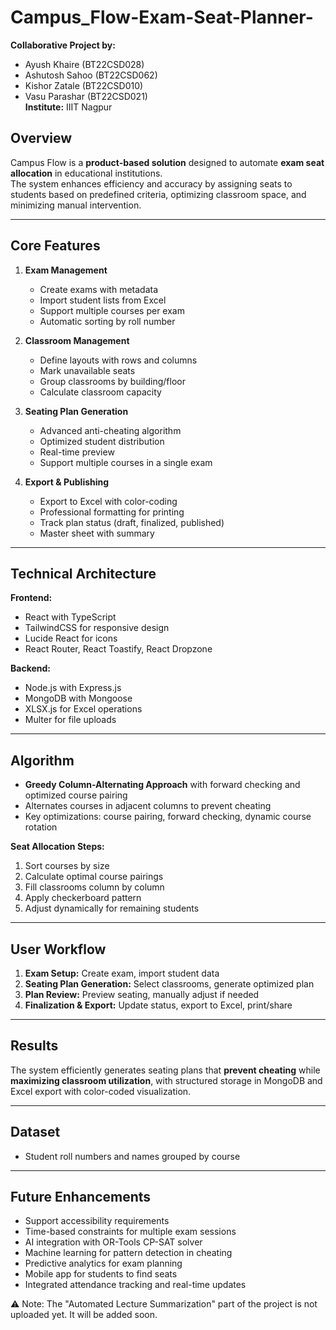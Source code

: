 # Campus_Flow-Exam-Seat-Planner-
**Collaborative Project by:**  
- Ayush Khaire (BT22CSD028)  
- Ashutosh Sahoo (BT22CSD062)  
- Kishor Zatale (BT22CSD010)  
- Vasu Parashar (BT22CSD021)  
**Institute:** IIIT Nagpur

  
## Overview
Campus Flow is a **product-based solution** designed to automate **exam seat allocation** in educational institutions.  
The system enhances efficiency and accuracy by assigning seats to students based on predefined criteria, optimizing classroom space, and minimizing manual intervention.

---

## Core Features
1. **Exam Management**
   - Create exams with metadata
   - Import student lists from Excel
   - Support multiple courses per exam
   - Automatic sorting by roll number

2. **Classroom Management**
   - Define layouts with rows and columns
   - Mark unavailable seats
   - Group classrooms by building/floor
   - Calculate classroom capacity

3. **Seating Plan Generation**
   - Advanced anti-cheating algorithm
   - Optimized student distribution
   - Real-time preview
   - Support multiple courses in a single exam

4. **Export & Publishing**
   - Export to Excel with color-coding
   - Professional formatting for printing
   - Track plan status (draft, finalized, published)
   - Master sheet with summary

---

## Technical Architecture
**Frontend:**  
- React with TypeScript  
- TailwindCSS for responsive design  
- Lucide React for icons  
- React Router, React Toastify, React Dropzone  

**Backend:**  
- Node.js with Express.js  
- MongoDB with Mongoose  
- XLSX.js for Excel operations  
- Multer for file uploads  

---

## Algorithm
- **Greedy Column-Alternating Approach** with forward checking and optimized course pairing  
- Alternates courses in adjacent columns to prevent cheating  
- Key optimizations: course pairing, forward checking, dynamic course rotation  

**Seat Allocation Steps:**  
1. Sort courses by size  
2. Calculate optimal course pairings  
3. Fill classrooms column by column  
4. Apply checkerboard pattern  
5. Adjust dynamically for remaining students  

---

## User Workflow
1. **Exam Setup:** Create exam, import student data  
2. **Seating Plan Generation:** Select classrooms, generate optimized plan  
3. **Plan Review:** Preview seating, manually adjust if needed  
4. **Finalization & Export:** Update status, export to Excel, print/share  

---

## Results
The system efficiently generates seating plans that **prevent cheating** while **maximizing classroom utilization**, with structured storage in MongoDB and Excel export with color-coded visualization.

---

## Dataset
- Student roll numbers and names grouped by course  

---

## Future Enhancements
- Support accessibility requirements  
- Time-based constraints for multiple exam sessions  
- AI integration with OR-Tools CP-SAT solver  
- Machine learning for pattern detection in cheating  
- Predictive analytics for exam planning  
- Mobile app for students to find seats  
- Integrated attendance tracking and real-time updates

⚠️ Note: The "Automated Lecture Summarization" part of the project is not uploaded yet. It will be added soon.
